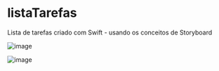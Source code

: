 # listaTarefas
Lista de tarefas criado com Swift - usando os conceitos de Storyboard


![image](https://user-images.githubusercontent.com/62908769/171317486-2e0e6f3f-dd82-4eda-acfc-10e3567a9105.png)


![image](https://user-images.githubusercontent.com/62908769/171317537-67ffbe93-5b3a-4a73-a871-6b8a163ba6c9.png)
